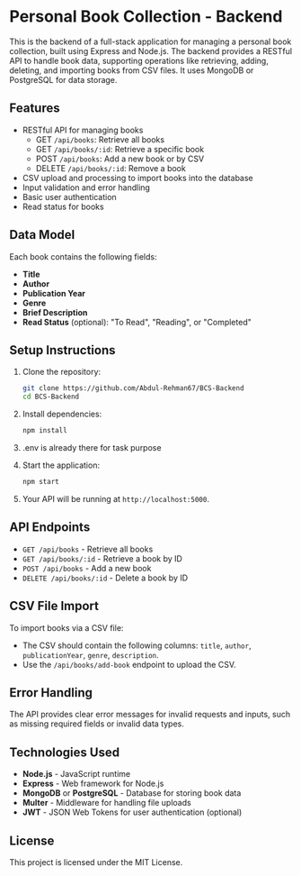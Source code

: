 # Personal Book Collection - Backend

This is the backend of a full-stack application for managing a personal book collection, built using Express and Node.js. The backend provides a RESTful API to handle book data, supporting operations like retrieving, adding, deleting, and importing books from CSV files. It uses MongoDB or PostgreSQL for data storage.

## Features

- RESTful API for managing books
  - GET `/api/books`: Retrieve all books
  - GET `/api/books/:id`: Retrieve a specific book
  - POST `/api/books`: Add a new book or by CSV
  - DELETE `/api/books/:id`: Remove a book
- CSV upload and processing to import books into the database
- Input validation and error handling
- Basic user authentication 
- Read status for books

## Data Model

Each book contains the following fields:
- **Title**
- **Author**
- **Publication Year**
- **Genre**
- **Brief Description**
- **Read Status** (optional): "To Read", "Reading", or "Completed"

## Setup Instructions

1. Clone the repository:
    ```bash
    git clone https://github.com/Abdul-Rehman67/BCS-Backend
    cd BCS-Backend
    ```

2. Install dependencies:
    ```bash
    npm install
    ```

3. .env is already there for task purpose

4. Start the application:
    ```bash
    npm start
    ```

5. Your API will be running at `http://localhost:5000`.

## API Endpoints

- `GET /api/books` - Retrieve all books
- `GET /api/books/:id` - Retrieve a book by ID
- `POST /api/books` - Add a new book
- `DELETE /api/books/:id` - Delete a book by ID

## CSV File Import

To import books via a CSV file:
- The CSV should contain the following columns: `title`, `author`, `publicationYear`, `genre`, `description`.
- Use the `/api/books/add-book` endpoint to upload the CSV.

## Error Handling

The API provides clear error messages for invalid requests and inputs, such as missing required fields or invalid data types.

## Technologies Used

- **Node.js** - JavaScript runtime
- **Express** - Web framework for Node.js
- **MongoDB** or **PostgreSQL** - Database for storing book data
- **Multer** - Middleware for handling file uploads
- **JWT** - JSON Web Tokens for user authentication (optional)

## License

This project is licensed under the MIT License.
